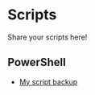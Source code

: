 # Scripts

Share your scripts here!

## PowerShell

- [My script backup](https://github.com/8LWXpg/gpm_scripts)
